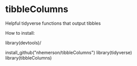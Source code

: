# tibbleColumns
Helpful tidyverse functions that output tibbles

How to install:

library(devtools)/

install_github("nhemerson/tibbleColumns")
library(tidyverse)
library(tibbleColumns)
